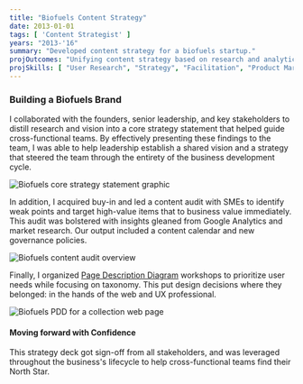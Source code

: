 ```yaml
---
title: "Biofuels Content Strategy"
date: 2013-01-01
tags: [ 'Content Strategist' ]
years: "2013-'16"
summary: "Developed content strategy for a biofuels startup."
projOutcomes: "Unifying content strategy based on research and analytics, with a core strategy statement everyone had buy-in on."
projSkills: [ "User Research", "Strategy", "Facilitation", "Product Marketing", "Editing", "Facilitation"  ]
---
```


### Building a Biofuels Brand

I collaborated with the founders, senior leadership, and key stakeholders to distill research and vision into a core strategy statement that helped guide cross-functional teams. By effectively presenting these findings to the team, I was able to help leadership establish a shared vision and a strategy that steered the team through the entirety of the business development cycle.

![Biofuels core strategy statement graphic](/biofuels-core-strat.jpg)

In addition, I acquired buy-in and led a content audit with SMEs to identify weak points and target high-value items that to business value immediately. This audit was bolstered with insights gleaned from Google Analytics and market research. Our output included a content calendar and new governance policies. 

![Biofuels content audit overview](/biofuels-content-audit.jpg)

Finally, I organized [Page Description Diagram](https://uxmag.com/articles/re-introducing-page-description-diagrams) workshops to prioritize user needs while focusing on taxonomy. This put design decisions where they belonged: in the hands of the web and UX professional. 

![Biofuels PDD for a collection web page](/biofuels-pdd-sample.jpg)

#### Moving forward with Confidence

This strategy deck got sign-off from all stakeholders, and was leveraged throughout the business's lifecycle to help cross-functional teams find their North Star.